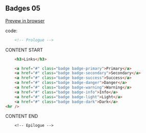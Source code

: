 ## Badges 05

<a href="https://kissjgabi.github.io/B6strap/beginner/$02-05-badgesAsLinks.html" target="_blank">Prevew in browser</a>

code:

```html
    <!-- Prologue -->
```  
CONTENT START  
```html
    <h3>Links</h3>

	<a href="#" class="badge badge-primary">Primary</a>
	<a href="#" class="badge badge-secondary">Secondary</a>
	<a href="#" class="badge badge-success">Success</a>
	<a href="#" class="badge badge-danger">Danger</a>
	<a href="#" class="badge badge-warning">Warning</a>
	<a href="#" class="badge badge-info">Info</a>
	<a href="#" class="badge badge-light">Light</a>
	<a href="#" class="badge badge-dark">Dark</a>
<hr />
```  
CONTENT END  
```
    <!-- Epilogue -->
```  
